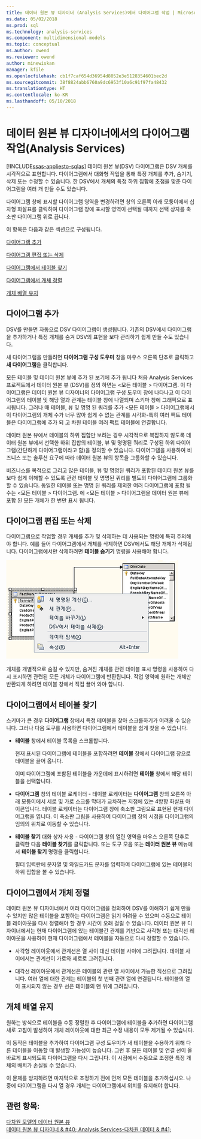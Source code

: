 ```yaml
---
title: 데이터 원본 뷰 디자이너 (Analysis Services)에서 다이어그램 작업 | Microsoft Docs
ms.date: 05/02/2018
ms.prod: sql
ms.technology: analysis-services
ms.component: multidimensional-models
ms.topic: conceptual
ms.author: owend
ms.reviewer: owend
author: minewiskan
manager: kfile
ms.openlocfilehash: cb1f7caf654d36954d8052e3e5128354601bec2d
ms.sourcegitcommit: 38f8824abb6760a9dc6953f10a6c91f97fa48432
ms.translationtype: HT
ms.contentlocale: ko-KR
ms.lasthandoff: 05/10/2018
---
```

# <a name="work-with-diagrams-in-data-source-view-designer-analysis-services"></a>데이터 원본 뷰 디자이너에서의 다이어그램 작업(Analysis Services)
[!INCLUDE[ssas-appliesto-sqlas](../../includes/ssas-appliesto-sqlas.md)]
  데이터 원본 뷰(DSV) 다이어그램은 DSV 개체를 시각적으로 표현합니다. 다이어그램에서 대화형 작업을 통해 특정 개체를 추가, 숨기기, 삭제 또는 수정할 수 있습니다. 한 DSV에서 개체의 특정 하위 집합에 초점을 맞춘 다이어그램을 여러 개 만들 수도 있습니다.  
  
 다이어그램 창에 표시할 다이어그램 영역을 변경하려면 창의 오른쪽 아래 모퉁이에서 십자형 화살표를 클릭하여 다이어그램 창에 표시할 영역이 선택될 때까지 선택 상자를 축소판 다이어그램 위로 끕니다.  
  
 이 항목은 다음과 같은 섹션으로 구성됩니다.  
  
 [다이어그램 추가](#bkmk_add)  
  
 [다이어그램 편집 또는 삭제](#bkmk_edit)  
  
 [다이어그램에서 테이블 찾기](#bkmk_findtables)  
  
 [다이어그램에서 개체 정렬](#bkmk_arrangeobjects)  
  
 [개체 배열 유지](#bkmk_preserve)  
  
##  <a name="bkmk_add"></a> 다이어그램 추가  
 DSV를 만들면 자동으로 DSV 다이어그램이 생성됩니다. 기존의 DSV에서 다이어그램을 추가하거나 특정 개체를 숨겨 DSV의 표현을 보다 관리하기 쉽게 만들 수도 있습니다.  
  
 새 다이어그램을 만들려면 **다이어그램 구성 도우미** 창을 마우스 오른쪽 단추로 클릭하고 **새 다이어그램**을 클릭합니다.  
  
 모든 테이블 및 데이터 원본 뷰에 추가 된 보기에 추가 됩니다 처음 Analysis Services 프로젝트에서 데이터 원본 뷰 (DSV)를 정의 하면는 \<모든 테이블 > 다이어그램. 이 다이어그램은 데이터 원본 뷰 디자이너의 다이어그램 구성 도우미 창에 나타나고 이 다이어그램의 테이블 및 해당 열과 관계는 테이블 창에 나열되며 스키마 창에 그래픽으로 표시됩니다. 그러나 때 테이블, 뷰 및 명명 된 쿼리를 추가 \<모든 테이블 > 다이어그램에서이 다이어그램의 개체 수가 너무 많아 쉽게 수 없는 관계를 시각화-특히 여러 팩트 테이블은 다이어그램에 추가 되 고 차원 테이블 여러 팩트 테이블에 연결합니다.  
  
 데이터 원본 뷰에서 테이블의 하위 집합만 보려는 경우 시각적으로 복잡하지 않도록 데이터 원본 뷰에서 선택한 하위 집합의 테이블, 뷰 및 명명된 쿼리로 구성된 하위 다이어그램(간단하게 다이어그램이라고 함)을 정의할 수 있습니다. 다이어그램을 사용하여 비즈니스 또는 솔루션 요구에 따라 데이터 원본 뷰의 항목을 그룹화할 수 있습니다.  
  
 비즈니스를 목적으로 그리고 많은 테이블, 뷰 및 명명된 쿼리가 포함된 데이터 원본 뷰를 보다 쉽게 이해할 수 있도록 관련 테이블 및 명명된 쿼리를 별도의 다이어그램에 그룹화할 수 있습니다. 동일한 테이블 또는 명명 된 쿼리를 제외한 여러 다이어그램에 포함 될 수는 \<모든 테이블 > 다이어그램. 에 \<모든 테이블 > 다이어그램을 데이터 원본 뷰에 포함 된 모든 개체가 한 번만 표시 됩니다.  
  
##  <a name="bkmk_edit"></a> 다이어그램 편집 또는 삭제  
 다이어그램으로 작업할 경우 개체를 추가 및 삭제하는 데 사용되는 명령에 특히 주의해야 합니다. 예를 들어 다이어그램에서 개체를 삭제하면 DSV에서도 해당 개제가 삭제됩니다. 다이어그램에서만 삭제하려면 **테이블 숨기기** 명령을 사용해야 합니다.  
  
 ![오른쪽 클릭 메뉴의 다이어그램 작업 영역에서 스크린샷](../../analysis-services/multidimensional-models/media/ssas-olapdsv-diagram.gif "오른쪽 클릭 메뉴의 다이어그램 작업 영역에서 스크린 샷")  
  
 개체를 개별적으로 숨길 수 있지만, 숨겨진 개체를 관련 테이블 표시 명령을 사용하여 다시 표시하면 관련된 모든 개체가 다이어그램에 반환됩니다. 작업 영역에 원하는 개체만 반환되게 하려면 테이블 창에서 직접 끌어 와야 합니다.  
  
##  <a name="bkmk_findtables"></a> 다이어그램에서 테이블 찾기  
 스키마가 큰 경우 **다이어그램** 창에서 특정 테이블을 찾아 스크롤하기가 어려울 수 있습니다. 그러나 다음 도구를 사용하면 다이어그램에서 테이블을 쉽게 찾을 수 있습니다.  
  
-   **테이블** 창에서 테이블 목록을 스크롤합니다.  
  
     현재 표시된 다이어그램에 테이블을 포함하려면 **테이블** 창에서 다이어그램 창으로 테이블을 끌어 옵니다.  
  
     이미 다이어그램에 포함된 테이블을 가운데에 표시하려면 **테이블** 창에서 해당 테이블을 선택합니다.  
  
-   **다이어그램** 창의 테이블 로케이터 - 테이블 로케이터는 **다이어그램** 창의 오른쪽 아래 모퉁이에서 세로 및 가로 스크롤 막대가 교차하는 지점에 있는 4방향 화살표 아이콘입니다. 테이블 로케이터는 다이어그램 창에 축소판 그림으로 표현된 현재 다이어그램을 엽니다. 이 축소판 그림을 사용하여 다이어그램 창의 시점을 다이어그램의 임의의 위치로 이동할 수 있습니다.  
  
-   **테이블 찾기** 대화 상자 사용 - 다이어그램 창의 열린 영역을 마우스 오른쪽 단추로 클릭한 다음 **테이블 찾기**를 클릭합니다. 또는 도구 모음 또는 **데이터 원본 뷰** 메뉴에서 **테이블 찾기** 명령을 클릭합니다.  
  
     필터 입력란에 문자열 및 와일드카드 문자를 입력하여 다이어그램에 있는 테이블의 하위 집합을 볼 수 있습니다.  
  
##  <a name="bkmk_arrangeobjects"></a> 다이어그램에서 개체 정렬  
 데이터 원본 뷰 디자이너에서 여러 다이어그램을 정의하여 DSV를 이해하기 쉽게 만들 수 있지만 많은 테이블을 포함하는 다이어그램은 읽기 어려울 수 있으며 수동으로 테이블 레이아웃을 다시 정렬해야 할 경우 시간이 오래 걸릴 수 있습니다. 데이터 원본 뷰 디자이너에서는 현재 다이어그램에 있는 테이블간 관계를 기반으로 사각형 또는 대각선 레이아웃을 사용하여 현재 다이어그램에서 테이블을 자동으로 다시 정렬할 수 있습니다.  
  
-   사각형 레이아웃에서 관계선은 열 사이 대신 테이블 사이에 그려집니다. 테이블 사이에서는 관계선이 가로와 세로로 그려집니다.  
  
-   대각선 레이아웃에서 관계선은 테이블의 관련 열 사이에서 가능한 직선으로 그려집니다. 여러 열에 대한 관계는 테이블의 첫 번째 관련 열에 연결됩니다. 테이블의 열이 표시되지 않는 경우 선은 테이블의 맨 위에 그려집니다.  
  
##  <a name="bkmk_preserve"></a> 개체 배열 유지  
 원하는 방식으로 테이블을 수동 정렬한 후 다이어그램에 테이블을 추가하면 다이어그램 새로 고침이 발생하여 개체 레이아웃에 대한 최근 수정 내용이 모두 제거될 수 있습니다.  
  
 이 동작은 테이블을 추가하여 다이어그램 구성 도우미가 새 테이블을 수용하기 위해 다른 테이블을 이동할 때 발생할 가능성이 높습니다. 그런 후 모든 테이블 및 연결 선이 올바르게 표시되도록 다이어그램을 다시 그립니다. 이 시점에서 수동으로 조정한 특정 개체의 배치가 손실될 수 있습니다.  
  
 이 문제를 방지하려면 마지막으로 조정하기 전에 먼저 모든 테이블을 추가하십시오. 나중에 다이어그램을 다시 열 경우 개체는 다이어그램에서 위치를 유지해야 합니다.  
  
## <a name="see-also"></a>관련 항목:  
 [다차원 모델의 데이터 원본 뷰](../../analysis-services/multidimensional-models/data-source-views-in-multidimensional-models.md)   
 [데이터 원본 뷰 디자이너 & #40; Analysis Services-다차원 데이터 & #41;](http://msdn.microsoft.com/library/6f40a074-761f-440b-a999-09b755bd86ce)  
  
  

